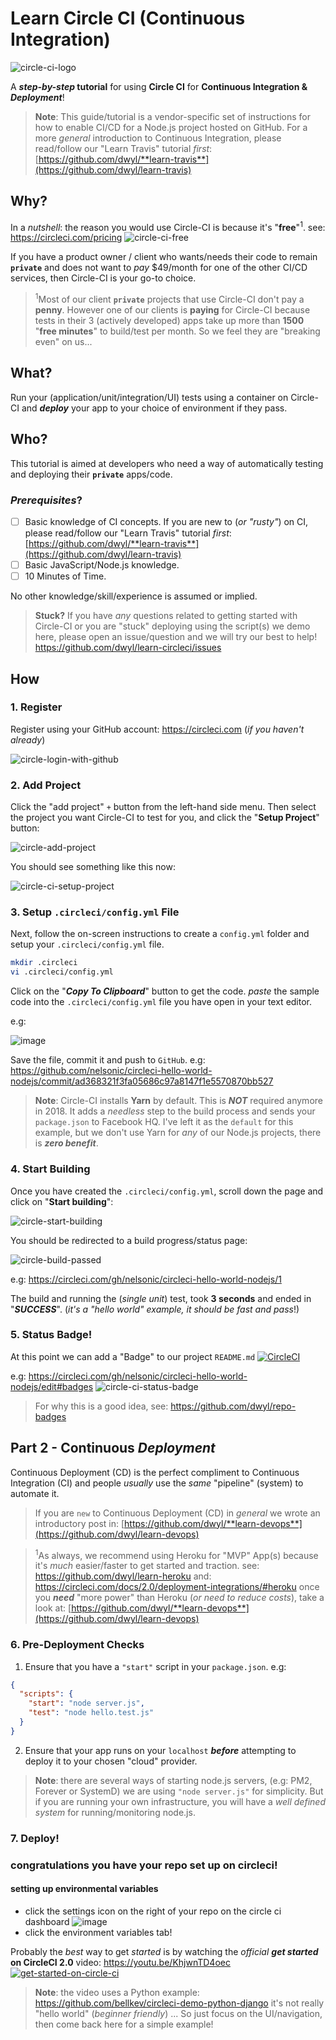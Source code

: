 # Learn Circle CI (Continuous Integration)

![circle-ci-logo](https://user-images.githubusercontent.com/194400/41597205-a57442ea-73c4-11e8-9591-61f5c83c7e66.png)


A **_step-by-step_ tutorial** for using **Circle CI**
for **Continuous Integration & _Deployment_**!

> **Note**: This guide/tutorial is a vendor-specific set of instructions for
how to enable CI/CD for a Node.js project hosted on GitHub.
For a more _general_ introduction to Continuous Integration,
please read/follow our "Learn Travis" tutorial _first_:
[https://github.com/dwyl/**learn-travis**](https://github.com/dwyl/learn-travis)


## Why?


In a _nutshell_: the reason you would use Circle-CI
is because it's "**free**"<sup>1</sup>. see: https://circleci.com/pricing
![circle-ci-free](https://user-images.githubusercontent.com/194400/41588366-7032f344-73a9-11e8-8e4c-ee0fbb2656dc.png)

If you have a product owner / client
who wants/needs their code to remain **`private`**
and does not want to _pay_ $49/month for one of the other CI/CD services,
then Circle-CI is your go-to choice.


> <sup>1</sup>Most of our client **`private`** projects that use
Circle-CI don't pay a **penny**.
However one of our clients is **paying** for Circle-CI
because tests in their 3 (actively developed) apps
take up more than **1500** "**free minutes**" to build/test per month.
So we feel they are "breaking even" on us...


## What?

Run your (application/unit/integration/UI) tests using a container on Circle-CI
and ***deploy*** your app to your choice of environment if they pass.

## Who?

This tutorial is aimed at developers who need a way of automatically testing
and deploying their **`private`** apps/code.

### _Prerequisites_?

+ [ ] Basic knowledge of CI concepts.
If you are new to (_or "rusty"_) on CI,
please read/follow our "Learn Travis" tutorial _first_:
[https://github.com/dwyl/**learn-travis**](https://github.com/dwyl/learn-travis)
+ [ ] Basic JavaScript/Node.js knowledge.
+ [ ] 10 Minutes of Time.

No other knowledge/skill/experience is assumed or implied.

> **Stuck?** If you have _any_ questions related to getting started
with Circle-CI or you are "stuck" deploying using the script(s) we demo here,
please open an issue/question and we will try our best to help!
https://github.com/dwyl/learn-circleci/issues

## How

### 1. Register

Register using your GitHub account: https://circleci.com
(_if you haven't already_)

![circle-login-with-github](https://user-images.githubusercontent.com/194400/41608075-87c753b6-73df-11e8-910d-8ab2ebc2d21b.png)


### 2. Add Project

Click the "add project" `+` button from the left-hand side menu.
Then select the project you want Circle-CI to test for you,
and click the "**Setup Project**" button:

![circle-add-project](https://user-images.githubusercontent.com/194400/41619549-950824e6-73fe-11e8-80de-390d56c90aff.png)

You should see something like this now: <br />

![circle-ci-setup-project](https://user-images.githubusercontent.com/194400/41620063-77108e54-7400-11e8-88c5-e434c7cb6474.png)


### 3. Setup `.circleci/config.yml` File

Next, follow the on-screen instructions
to create a `config.yml` folder
and setup your `.circleci/config.yml` file.
```sh
mkdir .circleci
vi .circleci/config.yml
```
Click on the "***Copy To Clipboard***" button to get the code.
_paste_ the sample code into the `.circleci/config.yml`
file you have open in your text editor.

e.g:

![image](https://user-images.githubusercontent.com/194400/41620390-7937da24-7401-11e8-89a2-34a37cb7f130.png)

Save the file, commit it and push to `GitHub`.
e.g: https://github.com/nelsonic/circleci-hello-world-nodejs/commit/ad368321f3fa05686c97a8147f1e5570870bb527

> **Note**: Circle-CI installs **Yarn** by default.
This is ***NOT*** required anymore in 2018.
It adds a _needless_ step to the build process and sends your `package.json`
to Facebook HQ.
I've left it as the `default` for this example, but we don't use Yarn
for _any_ of our Node.js projects, there is ***zero benefit***.

### 4. Start Building

Once you have created the `.circleci/config.yml`,
scroll down the page and click on "**Start building**":

![circle-start-building](https://user-images.githubusercontent.com/194400/41621257-0945c61a-7404-11e8-86d3-9f206b509d49.png)

You should be redirected to a build progress/status page:

![circle-build-passed](https://user-images.githubusercontent.com/194400/41621398-6e1f49e4-7404-11e8-8d1a-5287bd47d2b5.png)

e.g: https://circleci.com/gh/nelsonic/circleci-hello-world-nodejs/1

The build and running the (_single unit_) test, took **3 seconds**
and ended in "***SUCCESS***".
(_it's a "hello world" example, it should be fast and pass_!)


### 5. Status Badge!

At this point we can add a "Badge" to our project `README.md`
[![CircleCI](https://circleci.com/gh/nelsonic/circleci-hello-world-nodejs.svg?style=svg)](https://circleci.com/gh/nelsonic/circleci-hello-world-nodejs)

e.g: https://circleci.com/gh/nelsonic/circleci-hello-world-nodejs/edit#badges
![circle-ci-status-badge](https://user-images.githubusercontent.com/194400/41626981-46e652a2-7416-11e8-8e9e-0a03c8fde0a2.png)

> For why this is a good idea, see: https://github.com/dwyl/repo-badges


## Part 2 - Continuous _Deployment_

Continuous Deployment (CD) is the perfect compliment
to Continuous Integration (CI)
and people _usually_ use the _same_ "pipeline" (system) to automate it.

> If you are `new` to Continuous Deployment (CD) in _general_
we wrote an introductory post in:
[https://github.com/dwyl/**learn-devops**](https://github.com/dwyl/learn-devops)


> <sup>1</sup>As always, we recommend using Heroku for "MVP" App(s) because
it's *much* easier/faster to get started and traction.
see: https://github.com/dwyl/learn-heroku
and: https://circleci.com/docs/2.0/deployment-integrations/#heroku
once you ***need*** "more power" than Heroku (_or need to reduce costs_),
take a look at:
[https://github.com/dwyl/**learn-devops**](https://github.com/dwyl/learn-devops)

### 6. Pre-Deployment Checks

1. Ensure that you have a `"start"` script in your `package.json`.
e.g:
```json
{
  "scripts": {
    "start": "node server.js",
    "test": "node hello.test.js"
  }
}
```

2. Ensure that your app runs on your `localhost` ***before*** attempting
to deploy it to your chosen "cloud" provider.

> **Note**: there are several ways of starting node.js servers,
(e.g: PM2, Forever or SystemD) we are using `"node server.js"` for simplicity.
But if you are running your own infrastructure,
you will have a _well defined system_ for running/monitoring node.js.


### 7. Deploy!



### congratulations you have your repo set up on circleci!

#### setting up environmental variables
 * click the settings icon on the right of your repo on the circle ci dashboard
 ![image](https://cloud.githubusercontent.com/assets/12845233/13252272/b6c48998-da2d-11e5-9360-91447e92c48d.png)
 * click the environment variables tab!



 Probably the _best_ way to get _started_ is by watching the _official_
 **_get started_ on CircleCI 2.0** video: https://youtu.be/KhjwnTD4oec
 [![get-started-on-circle-ci](https://user-images.githubusercontent.com/194400/41592975-53e7e958-73b6-11e8-95af-18ad57fa56c0.png)](https://youtu.be/KhjwnTD4oec)

 > **Note**: the video uses a Python example:
 https://github.com/bellkev/circleci-demo-python-django
 it's not really "hello world" (_beginner friendly_) ...
 So just focus on the UI/navigation, then come back here for a simple example!
